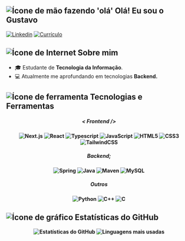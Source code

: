 
<h2> 
  <img src="https://img.icons8.com/?size=16&id=dlN23b953qvQ&format=png&color=000000" alt="Ícone de mão fazendo 'olá'"/> 
  Olá! Eu sou o Gustavo
</h2> 
<div>
  <a href="https://www.linkedin.com/in/gustavo-oliveira-de-freitas-43039427a/" target="_blank"><img src="https://img.shields.io/badge/LinkedIn-1C1C1C?style=for-the-badge&logo=google-chrome&logoColor=blue" alt="Linkedin"/></a>
  <a href="https://gustaa13.github.io/curriculo/" target="_blank"><img src="https://img.shields.io/badge/-Meu%20Curr%C3%ADculo-1C1C1C?style=for-the-badge&logo=google-chrome&logoColor=yellow" alt="Currículo"/></a>
</div>

<h2>
  <img src="https://img.icons8.com/?size=16&id=103413&format=png&color=000000" alt="Ícone de Internet"/> 
  Sobre mim
</h2>
<div>
  <ul>
    <li> 🎓 Estudante de <strong>Tecnologia da Informação</strong>.</li>
    <li> 💻 Atualmente me aprofundando em tecnologias <strong>Backend<strong/>.</li>
  </ul>
</div>

<h2>
  <img src="https://img.icons8.com/?size=16&id=41888&format=png&color=000000" alt="Ícone de ferramenta"/> 
  Tecnologias e Ferramentas
</h2>
<div align="center">
  <h5><i>< Frontend /></i></h5>
  <div>
    <img src="https://img.shields.io/badge/Next-0D1117?style=for-the-badge&logo=next.js" alt="Next.js"/>
    <img src="https://img.shields.io/badge/React-0D1117?style=for-the-badge&logo=react" alt="React"/>
    <img src="https://img.shields.io/badge/Typescript-0D1117?style=for-the-badge&logo=typescript&logoColor=1976D2" alt="Typescript"/>
    <img src="https://img.shields.io/badge/JavaScript-0D1117?style=for-the-badge&logo=javascript" alt="JavaScript"/>
    <img src="https://img.shields.io/badge/HTML5-0D1117?style=for-the-badge&logo=html5" alt="HTML5"/>
    <img src="https://img.shields.io/badge/CSS3-0D1117?style=for-the-badge&logo=css3&logoColor=1572B6" alt="CSS3"/>
    <img src="https://img.shields.io/badge/TailwindCSS-0D1117?style=for-the-badge&logo=tailwind-css" alt="TailwindCSS"/>
  </div>

  <h5><i>Backend;</i></h5>
  <div>
    <img src="https://img.shields.io/badge/SpringBoot-0D1117?style=for-the-badge&logo=springboot" alt="Spring"/>
    <img src="https://img.shields.io/badge/Java-0D1117?style=for-the-badge&logo=openjdk&logoColor=orange" alt="Java"/>
    <img src="https://img.shields.io/badge/Maven-0D1117?style=for-the-badge&logo=apache-maven&logoColor=red" alt="Maven"/>
    <img src="https://img.shields.io/badge/MySQL-0D1117?style=for-the-badge&logo=mysql&logoColor=018FB4" alt="MySQL"/>
  </div>

  <h5><i>Outros</i></h5>
  <div>
    <img src="https://img.shields.io/badge/Python-0D1117?style=for-the-badge&logo=python&logoColor=0277BD" alt="Python"/> 
    <img src="https://img.shields.io/badge/C++-0D1117?style=for-the-badge&logo=c%2b%2b&logoColor=007AD9" alt="C++"/>
    <img src="https://img.shields.io/badge/C-0D1117?style=for-the-badge&logo=c" alt="C"/>
  </div>
</div>

<h2>
  <img src="https://img.icons8.com/?size=16&id=RlXIngfmfHJq&format=png&color=228BE6" alt="Ícone de gráfico"/> 
  Estatísticas do GitHub
</h2>
<div align="center">
  <img src="https://github-readme-stats.vercel.app/api?username=Gustaa13&show_icons=true&theme=dark&hide_border=true" alt="Estatísticas do GitHub"/>
  <img src="https://github-readme-stats.vercel.app/api/top-langs/?username=Gustaa13&layout=compact&langs_count=6&theme=dark&hide_border=true&size_weight=1&exclude_repo=Html-css" alt="Linguagens mais usadas"/>
</div>
